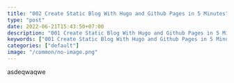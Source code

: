 ```yaml
---
title: "002 Create Static Blog With Hugo and Github Pages in 5 Minutes"
type: "post"
date: 2022-06-21T15:43:50+07:00
description: "001 Create Static Blog With Hugo and Github Pages in 5 Minutes"
keywords: ["001 Create Static Blog With Hugo and Github Pages in 5 Minutes"]
categories: ["default"]
image: "/common/no-image.png"
---
```



asdeqwaqwe
